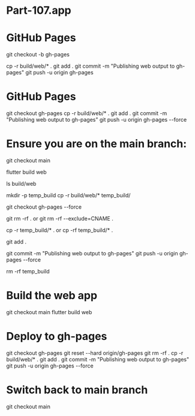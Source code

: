 # Part-107.app

# GitHub Pages
git checkout -b gh-pages

cp -r build/web/* .
git add .
git commit -m "Publishing web output to gh-pages"
git push -u origin gh-pages

# GitHub Pages
git checkout gh-pages
cp -r build/web/* .
git add .
git commit -m "Publishing web output to gh-pages"
git push -u origin gh-pages --force


# Ensure you are on the main branch:


git checkout main

flutter build web

ls build/web

mkdir -p temp_build
cp -r build/web/* temp_build/

git checkout gh-pages --force

git rm -rf .
    or
git rm -rf --exclude=CNAME .



cp -r temp_build/* .
    or
cp -rf temp_build/* .

git add .

git commit -m "Publishing web output to gh-pages"
git push -u origin gh-pages --force

rm -rf temp_build

# Build the web app
git checkout main
flutter build web

# Deploy to gh-pages
git checkout gh-pages
git reset --hard origin/gh-pages
git rm -rf .
cp -r build/web/* .
git add .
git commit -m "Publishing web output to gh-pages"
git push -u origin gh-pages --force

# Switch back to main branch
git checkout main
